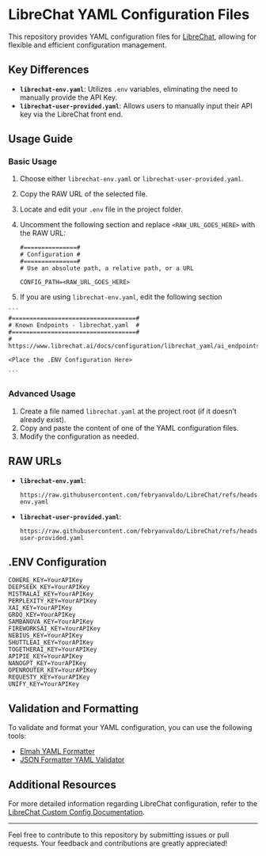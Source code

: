 # LibreChat YAML Configuration Files

This repository provides YAML configuration files for [LibreChat](https://www.librechat.ai/), allowing for flexible and efficient configuration management.

## Key Differences

- **`librechat-env.yaml`**: Utilizes `.env` variables, eliminating the need to manually provide the API Key.
- **`librechat-user-provided.yaml`**: Allows users to manually input their API key via the LibreChat front end.

## Usage Guide

### Basic Usage

1. Choose either `librechat-env.yaml` or `librechat-user-provided.yaml`.
2. Copy the RAW URL of the selected file.
3. Locate and edit your `.env` file in the project folder.
4. Uncomment the following section and replace `<RAW_URL_GOES_HERE>` with the RAW URL:

    ```plaintext
    #===============#
    # Configuration #
    #===============#
    # Use an absolute path, a relative path, or a URL

    CONFIG_PATH=<RAW_URL_GOES_HERE>
    ```
  
  5. If you are using `librechat-env.yaml`, edit the following section
     
    ```
    #===================================#
    # Known Endpoints - librechat.yaml  #
    #===================================#
    # https://www.librechat.ai/docs/configuration/librechat_yaml/ai_endpoints

    <Place the .ENV Configuration Here>

    ```

### Advanced Usage

1. Create a file named `librechat.yaml` at the project root (if it doesn’t already exist).
2. Copy and paste the content of one of the YAML configuration files.
3. Modify the configuration as needed.

## RAW URLs

- **`librechat-env.yaml`**:
  ```plaintext
  https://raw.githubusercontent.com/febryanvaldo/LibreChat/refs/heads/main/librechat-env.yaml
  ```

- **`librechat-user-provided.yaml`**:
  ```plaintext
  https://raw.githubusercontent.com/febryanvaldo/LibreChat/refs/heads/main/librechat-user-provided.yaml
  ```

## .ENV Configuration
  ```
  COHERE_KEY=YourAPIKey
  DEEPSEEK_KEY=YourAPIKey
  MISTRALAI_KEY=YourAPIKey
  PERPLEXITY_KEY=YourAPIKey
  XAI_KEY=YourAPIKey
  GROQ_KEY=YourAPIKey
  SAMBANOVA_KEY=YourAPIKey
  FIREWORKSAI_KEY=YourAPIKey
  NEBIUS_KEY=YourAPIKey
  SHUTTLEAI_KEY=YourAPIKey
  TOGETHERAI_KEY=YourAPIKey
  APIPIE_KEY=YourAPIKey
  NANOGPT_KEY=YourAPIKey
  OPENROUTER_KEY=YourAPIKey
  REQUESTY_KEY=YourAPIKey
  UNIFY_KEY=YourAPIKey
  ```

## Validation and Formatting

To validate and format your YAML configuration, you can use the following tools:

- [Elmah YAML Formatter](https://elmah.io/tools/yaml-formatter/)
- [JSON Formatter YAML Validator](https://jsonformatter.org/yaml-validator)

## Additional Resources

For more detailed information regarding LibreChat configuration, refer to the [LibreChat Custom Config Documentation](https://www.librechat.ai/docs/configuration).

---

Feel free to contribute to this repository by submitting issues or pull requests. Your feedback and contributions are greatly appreciated!
